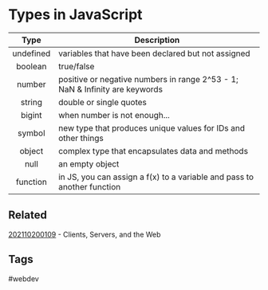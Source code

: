 # Types in JavaScript
|   Type        |   Description
|   :-:         |   -
|   undefined   |   variables that have been declared but not assigned
|   boolean     |   true/false
|   number      |   positive or negative numbers in range 2^53 - 1; NaN & Infinity are keywords
|   string      |   double or single quotes
|   bigint      |   when number is not enough...
|   symbol      |   new type that produces unique values for IDs and other things
|   object      |   complex type that encapsulates data and methods
|   null        |   an empty object
|   function    |   in JS, you can assign a f(x) to a variable and pass to another function


## Related
[202110200109](../202110200109) - Clients, Servers, and the Web


## Tags
#webdev
